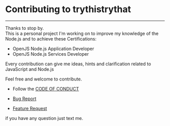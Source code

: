 # Contributing to trythistrythat

___

Thanks to stop by.  
This is a personal project I'm working on to improve my knowledge of the Node.js and to achieve these Certifications:

- OpenJS Node.js Application Developer
- OpenJS Node.js Services Developer

Every contribution can give me ideas, hints and clarification related to JavaScript and Node.js

Feel free and welcome to contribute.

- Follow the [CODE OF CONDUCT](https://github.com/simonedelpopolo/koorie/blob/main/.github/CODE_OF_CONDUCT.md)

- [Bug Report](https://github.com/simonedelpopolo/koorie/blob/main/.github/ISSUE_TEMPLATE/bug_report.md)

- [Feature Request](https://github.com/simonedelpopolo/koorie/blob/main/.github/ISSUE_TEMPLATE/feature_request.md)

if you have any question just text me.

